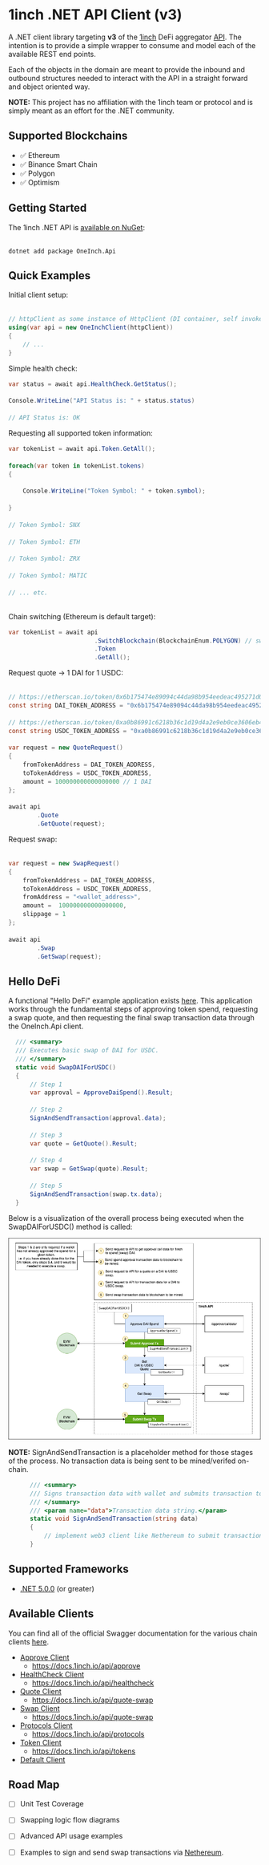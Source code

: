 # **1inch .NET API Client (v3)**

A .NET client library targeting **v3** of the [1inch](https://app.1inch.io) DeFi aggregator [API](https://docs.1inch.io/api/). The intention is to provide a simple wrapper to consume and model each of the available REST end points.

Each of the objects in the domain are meant to provide the inbound and outbound structures needed to interact with the API in a straight forward and object oriented way.

**NOTE:** This project has no affiliation with the 1inch team or protocol and is simply meant as an effort for the .NET community.

## Supported Blockchains

- ✅ Ethereum
- ✅ Binance Smart Chain
- ✅ Polygon
- ✅ Optimism


## Getting Started

The 1inch .NET API is [available on NuGet](https://www.nuget.org/packages/OneInch.Api/):

```

dotnet add package OneInch.Api

```

## Quick Examples

Initial client setup:

```c#

// httpClient as some instance of HttpClient (DI container, self invoked, etc.)
using(var api = new OneInchClient(httpClient))
{
    // ...
}

```

Simple health check:

```c#
var status = await api.HealthCheck.GetStatus();

Console.WriteLine("API Status is: " + status.status)

// API Status is: OK

```

Requesting all supported token information:

```c#
var tokenList = await api.Token.GetAll();

foreach(var token in tokenList.tokens)
{

    Console.WriteLine("Token Symbol: " + token.symbol);

}

// Token Symbol: SNX

// Token Symbol: ETH

// Token Symbol: ZRX

// Token Symbol: MATIC

// ... etc.



```
Chain switching (Ethereum is default target):

```c#
var tokenList = await api
                        .SwitchBlockchain(BlockchainEnum.POLYGON) // switch to Polygon 
                        .Token
                        .GetAll();
```

Request quote -> 1 DAI for 1 USDC:

```c#

// https://etherscan.io/token/0x6b175474e89094c44da98b954eedeac495271d0f
const string DAI_TOKEN_ADDRESS = "0x6b175474e89094c44da98b954eedeac495271d0f";

// https://etherscan.io/token/0xa0b86991c6218b36c1d19d4a2e9eb0ce3606eb48
const string USDC_TOKEN_ADDRESS = "0xa0b86991c6218b36c1d19d4a2e9eb0ce3606eb48";

var request = new QuoteRequest()
{
    fromTokenAddress = DAI_TOKEN_ADDRESS,
    toTokenAddress = USDC_TOKEN_ADDRESS,
    amount = 100000000000000000 // 1 DAI
};

await api
        .Quote
        .GetQuote(request);

```

Request swap:

```c#

var request = new SwapRequest()
{
    fromTokenAddress = DAI_TOKEN_ADDRESS,
    toTokenAddress = USDC_TOKEN_ADDRESS,
    fromAddress = "<wallet_address>",
    amount =  100000000000000000, 
    slippage = 1
};

await api
        .Swap
        .GetSwap(request);

```
## Hello DeFi

A functional "Hello DeFi" example application exists [here](/src/OneInch.Examples/Console/HelloDeFi/). This application works through the
fundamental steps of approving token spend, requesting a swap quote, and then requesting the final swap transaction data through the OneInch.Api client. 

```c#
  /// <summary>
  /// Executes basic swap of DAI for USDC.
  /// </summary>
  static void SwapDAIForUSDC()
  {
      // Step 1
      var approval = ApproveDaiSpend().Result;
      
      // Step 2
      SignAndSendTransaction(approval.data);

      // Step 3
      var quote = GetQuote().Result;

      // Step 4
      var swap = GetSwap(quote).Result;
      
      // Step 5
      SignAndSendTransaction(swap.tx.data);
  }
```

Below is a visualization of the overall process being executed when the SwapDAIForUSDC() method is called:

![Basic Swap](/docs/diagrams/basic_swap.drawio.png)


**NOTE:** SignAndSendTransaction is a placeholder method for those stages of the process. No transaction data is being sent to be mined/verifed on-chain.

```c#
      /// <summary>
      /// Signs transaction data with wallet and submits transaction to EVM blockchain to be mined.
      /// </summary>
      /// <param name="data">Transaction data string.</param>
      static void SignAndSendTransaction(string data)
      {
          // implement web3 client like Nethereum to submit transactions.
      }
```

## Supported Frameworks

- [.NET 5.0.0](https://dotnet.microsoft.com/download/dotnet/5.0) (or greater)

## Available Clients

You can find all of the official Swagger documentation for the various chain clients [here](https://docs.1inch.io/api/).

- [Approve Client](/src/OneInch.Api/Client/ApproveClient.cs) 
  - https://docs.1inch.io/api/approve
- [HealthCheck Client](/src/OneInch.Api/Client/HealthCheckClient.cs) 
  - https://docs.1inch.io/api/healthcheck
- [Quote Client](/src/OneInch.Api/Client/QuoteClient.cs) 
  - https://docs.1inch.io/api/quote-swap
- [Swap Client](/src/OneInch.Api/Client/SwapClient.cs) 
  - https://docs.1inch.io/api/quote-swap
- [Protocols Client](/src/OneInch.Api/Client/ProtocolsClient.cs) 
  - https://docs.1inch.io/api/protocols
- [Token Client](/src/OneInch.Api/Client/TokenClient.cs)
  - https://docs.1inch.io/api/tokens
- [Default Client](/src/OneInch.Api/Client/DefaultClient.cs) 

## Road Map

- [ ] Unit Test Coverage
- [ ] Swapping logic flow diagrams 
- [ ] Advanced API usage examples
- [ ] Examples to sign and send swap transactions via [Nethereum]([https://nethereum.com/](https://nethereum.com/)).


